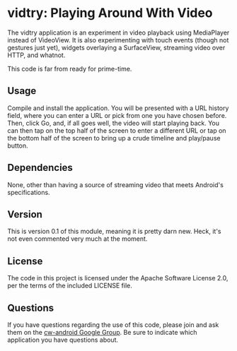 vidtry: Playing Around With Video
=================================

The vidtry application is an experiment in video playback
using MediaPlayer instead of VideoView. It is also
experimenting with touch events (though not gestures just
yet), widgets overlaying a SurfaceView, streaming video
over HTTP, and whatnot.

This code is far from ready for prime-time.

Usage
-----
Compile and install the application. You will be presented
with a URL history field, where you can enter a URL or pick
from one you have chosen before. Then, click Go, and, if all
goes well, the video will start playing back. You can then
tap on the top half of the screen to enter a different URL
or tap on the bottom half of the screen to bring up a crude
timeline and play/pause button.

Dependencies
------------
None, other than having a source of streaming video that meets
Android's specifications.

Version
-------
This is version 0.1 of this module, meaning it is pretty darn
new. Heck, it's not even commented very much at the moment.

License
-------
The code in this project is licensed under the Apache
Software License 2.0, per the terms of the included LICENSE
file.

Questions
---------
If you have questions regarding the use of this code, please
join and ask them on the [cw-android Google Group][gg]. Be sure to
indicate which application you have questions about.

[gg]: http://groups.google.com/group/cw-android
